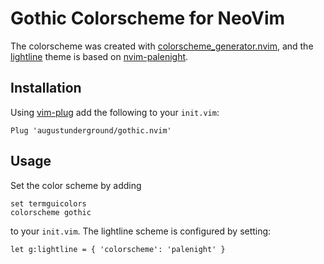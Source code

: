 # Gothic Colorscheme for NeoVim

The colorscheme was created with [colorscheme_generator.nvim](https://www.github.com/shadmansaleh/colorscheme_generator.nvim),
and the [lightline](https://github.com/itchyny/lightline.vim) theme is 
based on [nvim-palenight](https://github.com/kyazdani42/nvim-palenight.lua).

## Installation

Using [vim-plug](https://github.com/junegunn/vim-plug) add the following to your `init.vim`:

```vim
Plug 'augustunderground/gothic.nvim'
```

## Usage

Set the color scheme by adding

```vim
set termguicolors
colorscheme gothic
```

to your `init.vim`. The lightline scheme is configured by setting:

```vim
let g:lightline = { 'colorscheme': 'palenight' }
```
